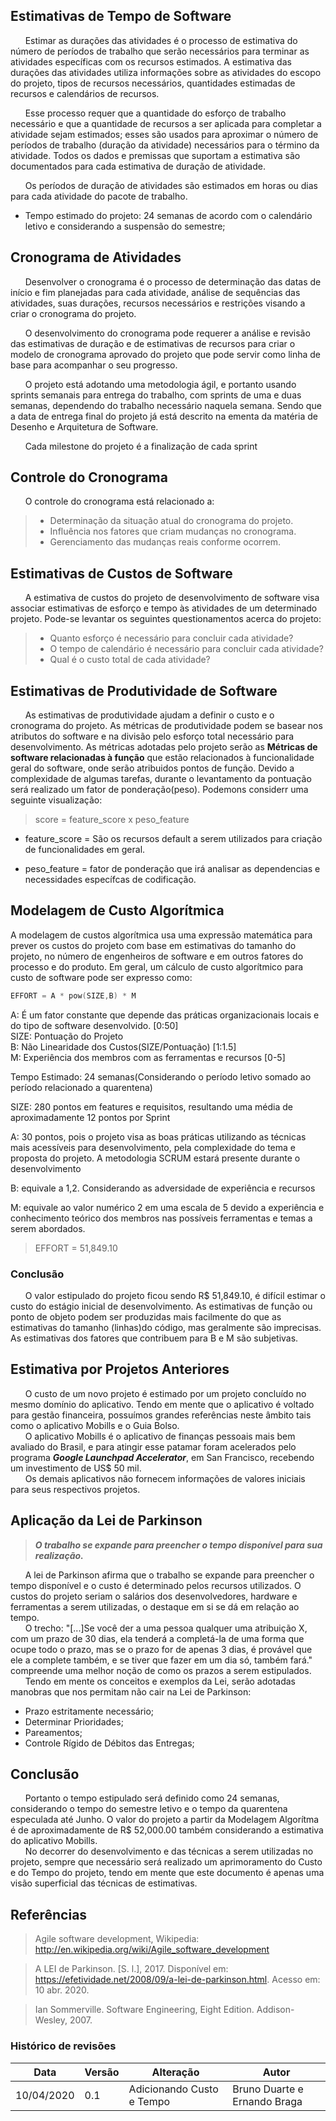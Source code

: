 ## Estimativas de Tempo de Software
&nbsp;&nbsp;&nbsp;&nbsp;&nbsp;&nbsp;Estimar as durações das atividades é o processo de estimativa do número de períodos
de trabalho que serão necessários para terminar as atividades específicas com os recursos estimados. A estimativa das durações das atividades utiliza informações sobre as atividades do escopo do projeto, tipos de recursos necessários, quantidades estimadas de recursos e calendários de recursos.

&nbsp;&nbsp;&nbsp;&nbsp;&nbsp;&nbsp;Esse processo requer que a quantidade do esforço de trabalho necessário e que a quantidade de recursos a ser aplicada para completar a atividade sejam estimados; esses são usados para aproximar o número de períodos de trabalho (duração da atividade) necessários para o término da atividade. Todos os dados e premissas que suportam a estimativa são documentados para cada estimativa de duração de atividade.

&nbsp;&nbsp;&nbsp;&nbsp;&nbsp;&nbsp;Os períodos de duração de atividades são estimados em horas ou dias para cada
atividade do pacote de trabalho.

* Tempo estimado do projeto: 24 semanas de acordo com o calendário letivo e considerando a suspensão do semestre;

## Cronograma de Atividades

&nbsp;&nbsp;&nbsp;&nbsp;&nbsp;&nbsp;Desenvolver o cronograma é o processo de determinação das datas de início e fim planejadas para cada atividade, análise de sequências das atividades, suas durações, recursos necessários e restrições visando a criar o cronograma do projeto.

&nbsp;&nbsp;&nbsp;&nbsp;&nbsp;&nbsp;O desenvolvimento do cronograma pode requerer a análise e revisão das estimativas de duração e de estimativas de recursos para criar o modelo de cronograma aprovado do projeto que pode servir como linha de base para acompanhar o seu progresso.

&nbsp;&nbsp;&nbsp;&nbsp;&nbsp;&nbsp;O projeto está adotando uma metodologia ágil, e portanto usando sprints semanais para entrega do trabalho, com sprints de uma e duas semanas, dependendo do trabalho necessário naquela semana. Sendo que a data de entrega final do projeto já está descrito na ementa da matéria de Desenho e Arquitetura de Software.

&nbsp;&nbsp;&nbsp;&nbsp;&nbsp;&nbsp;Cada milestone do projeto é a finalização de cada sprint

## Controle do Cronograma

&nbsp;&nbsp;&nbsp;&nbsp;&nbsp;&nbsp;O controle do cronograma está relacionado a:

> * Determinação da situação atual do cronograma do projeto.
> * Influência nos fatores que criam mudanças no cronograma.
> * Gerenciamento das mudanças reais conforme ocorrem.

## Estimativas de Custos de Software

&nbsp;&nbsp;&nbsp;&nbsp;&nbsp;&nbsp;A estimativa de custos do projeto de desenvolvimento de software visa associar estimativas de esforço e tempo às atividades de um determinado projeto. Pode-se levantar os seguintes questionamentos acerca do projeto:


> * Quanto esforço é necessário para concluir cada atividade?
> * O tempo de calendário é necessário para concluir cada atividade?
> * Qual é o custo total de cada atividade?

## Estimativas de Produtividade de Software
&nbsp;&nbsp;&nbsp;&nbsp;&nbsp;&nbsp;As estimativas de produtividade ajudam a definir o custo e o cronograma do projeto. As métricas de produtividade podem se basear nos atributos do software e na divisão pelo esforço total necessário para desenvolvimento. As métricas adotadas pelo projeto serão as **Métricas de software relacionadas à função** que estão relacionados à funcionalidade geral do software, onde serão atribuidos pontos de função. Devido a complexidade de algumas tarefas, durante o levantamento da pontuação será realizado um fator de ponderação(peso). Podemons considerr uma seguinte visualização:

> score = feature_score x peso_feature

* feature_score = São os recursos default a serem utilizados para criação de funcionalidades em geral.

* peso_feature = fator de ponderação que irá analisar as dependencias e necessidades específcas de codificação.

## Modelagem de Custo Algorítmica

A modelagem de custos algorítmica usa uma expressão matemática para prever os custos do projeto com base em estimativas do tamanho do projeto, no número de engenheiros de software e em outros fatores do processo e do produto. Em geral, um cálculo de custo algorítmico para custo de software pode ser expresso como:

```C++
EFFORT = A * pow(SIZE,B) * M
```

A: É um fator constante que depende das práticas organizacionais locais e do tipo de software desenvolvido. [0:50]<br>
SIZE: Pontuação do Projeto<br>
B:  Não Linearidade dos Custos(SIZE/Pontuação) [1:1.5] <br>
M: Experiência dos membros com as ferramentas e recursos [0-5]<br>


Tempo Estimado: 24 semanas(Considerando o período letivo somado ao período relacionado a quarentena)<br>

SIZE: 280 pontos em features e requisitos, resultando uma média de aproximadamente 12 pontos por Sprint<br>

A: 30 pontos, pois o projeto visa as boas práticas utilizando as técnicas mais acessíveis para desenvolvimento, pela complexidade do tema e proposta do projeto. A metodologia SCRUM estará presente durante o desenvolvimento <br>

B: equivale a 1,2. Considerando as adversidade de experiência e recursos<br>

M: equivale ao valor numérico 2 em uma escala de 5 devido a experiência e conhecimento teórico dos membros nas possíveis ferramentas e temas a serem abordados.

> EFFORT = 51,849.10


### Conclusão
&nbsp;&nbsp;&nbsp;&nbsp;&nbsp;&nbsp;O valor estipulado do projeto ficou sendo R$ 51,849.10, é difícil estimar o custo do estágio inicial de desenvolvimento. As estimativas de função ou ponto de objeto podem ser produzidas mais facilmente do que as estimativas do tamanho (linhas)do código, mas geralmente são imprecisas. As estimativas dos fatores que contribuem para B e M são subjetivas.

## Estimativa por Projetos Anteriores
&nbsp;&nbsp;&nbsp;&nbsp;&nbsp;&nbsp;O custo de um novo projeto é estimado por um projeto concluído no mesmo domínio do aplicativo. Tendo em mente que o aplicativo é voltado para gestão financeira, possuímos grandes referências neste âmbito tais como o aplicativo Mobills e o Guia Bolso.<br>
&nbsp;&nbsp;&nbsp;&nbsp;&nbsp;&nbsp;O aplicativo Mobills é o aplicativo de finanças pessoais mais bem avaliado do Brasil, e para atingir esse patamar foram acelerados pelo programa ***Google Launchpad Accelerator***, em San Francisco, recebendo um investimento de US$ 50 mil.<br>
&nbsp;&nbsp;&nbsp;&nbsp;&nbsp;&nbsp;Os demais aplicativos não fornecem informações de valores iniciais para seus respectivos projetos.

## Aplicação da Lei de Parkinson



> ***O trabalho se expande para preencher o tempo disponível para sua realização.***

&nbsp;&nbsp;&nbsp;&nbsp;&nbsp;&nbsp;A lei de Parkinson afirma que o trabalho se expande para preencher o tempo disponível e o custo é determinado pelos recursos utilizados. O custos do projeto seriam o salários dos desenvolvedores, hardware e ferramentas a serem utilizadas, o destaque em si se dá em relação ao tempo.<br>
&nbsp;&nbsp;&nbsp;&nbsp;&nbsp;&nbsp;O trecho: "[...]Se você der a uma pessoa qualquer uma atribuição X, com um prazo de 30 dias, ela tenderá a completá-la de uma forma que ocupe todo o prazo, mas se o prazo for de apenas 3 dias, é provável que ele a complete também, e se tiver que fazer em um dia só, também fará." compreende uma melhor noção de como os prazos a serem estipulados. <br/>&nbsp;&nbsp;&nbsp;&nbsp;&nbsp;&nbsp;Tendo em mente os conceitos e exemplos da Lei, serão adotadas manobras que nos permitam não cair na Lei de Parkinson:<br/>
* Prazo estritamente necessário;
* Determinar Prioridades;
* Pareamentos;
* Controle Rígido de Débitos das Entregas;

## Conclusão
&nbsp;&nbsp;&nbsp;&nbsp;&nbsp;&nbsp;Portanto o tempo estipulado será definido como 24 semanas, considerando o tempo do semestre letivo e o tempo da quarentena especulada até Junho. O valor do projeto a partir da Modelagem Algorítma é de aproximadamente de R$ 52,000.00 também considerando a estimativa do aplicativo Mobills.
<br>
&nbsp;&nbsp;&nbsp;&nbsp;&nbsp;&nbsp;No decorrer do desenvolvimento e das técnicas a serem utilizadas no projeto, sempre que necessário será realizado um aprimoramento do Custo e do Tempo do projeto, tendo em mente que este documento é apenas uma visão superficial das técnicas de estimativas.


## Referências
>  Agile software development, Wikipedia: http://en.wikipedia.org/wiki/Agile_software_development



> A LEI de Parkinson. [S. l.], 2017. Disponível em: https://efetividade.net/2008/09/a-lei-de-parkinson.html. Acesso em: 10 abr. 2020.

> Ian Sommerville. Software Engineering, Eight Edition. Addison-Wesley, 2007.



### Histórico de revisões
|Data|Versão|Alteração|Autor|
|----|------|---------|-----|
|10/04/2020|0.1|Adicionando Custo e Tempo|Bruno Duarte e Ernando Braga|
